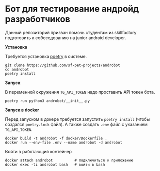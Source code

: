 # Бот для тестирование андройд разработчиков

Данный репозиторий призван помочь студентам из skillfactory подготовить к собеседованию на junior android developer.

**Установка**  

Требуется установка [poetry](https://github.com/python-poetry/poetry) в системе.  

```
git clone https://github.com/sf-pet-projects/androbot
cd androbot
poetry install
```


**Запуск**  

В переменной окружения ```TG_API_TOKEN``` надо проставить API токен бота.

```
poetry run python3 androbot/__init__.py
```

**Запуск в docker**

Перед запуском в докере требуется запустить `poetry install` (чтобы создался `poetry.lock` файл). А также создать `.env` файл с указанием `TG_API_TOKEN`.
```
docker build -t androbot -f docker/Dockerfile .
docker run --env-file .env --name androbot -d androbot
```

Войти в работающий контейнер
```
docker attach androbot          # подключиться к приложению
docker exec -ti androbot bash   # войти в bash
```

